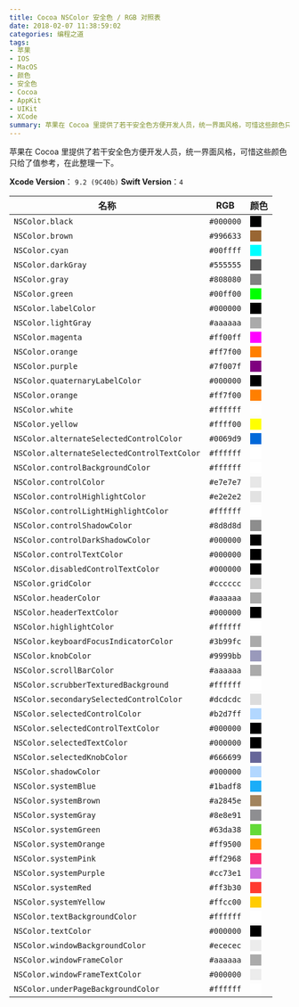 ```yaml
---
title: Cocoa NSColor 安全色 / RGB 对照表
date: 2018-02-07 11:38:59:02
categories: 编程之道
tags: 
- 苹果
- IOS
- MacOS
- 颜色
- 安全色
- Cocoa
- AppKit
- UIKit
- XCode
summary: 苹果在 Cocoa 里提供了若干安全色方便开发人员，统一界面风格，可惜这些颜色只给了值参考，在此整理一下。
---
```


苹果在 Cocoa 里提供了若干安全色方便开发人员，统一界面风格，可惜这些颜色只给了值参考，在此整理一下。

**Xcode Version**： `9.2 (9C40b)`
**Swift Version**：`4`

| 名称 | RGB | 颜色 |
| --- | --- | --- |
| `NSColor.black` | `#000000` | <div style="background-color:#000000;width:20px;height:20px"></div> |
| `NSColor.brown` | `#996633` | <div style="background-color:#996633;width:20px;height:20px"></div> |
| `NSColor.cyan` | `#00ffff` | <div style="background-color:#00ffff;width:20px;height:20px"></div> |
| `NSColor.darkGray` | `#555555` | <div style="background-color:#555555;width:20px;height:20px"></div> |
| `NSColor.gray` | `#808080` | <div style="background-color:#808080;width:20px;height:20px"></div> |
| `NSColor.green` | `#00ff00` | <div style="background-color:#00ff00;width:20px;height:20px"></div> |
| `NSColor.labelColor` | `#000000` | <div style="background-color:#000000;width:20px;height:20px"></div> |
| `NSColor.lightGray` | `#aaaaaa` | <div style="background-color:#aaaaaa;width:20px;height:20px"></div> |
| `NSColor.magenta` | `#ff00ff` | <div style="background-color:#ff00ff;width:20px;height:20px"></div> |
| `NSColor.orange` | `#ff7f00` | <div style="background-color:#ff7f00;width:20px;height:20px"></div> |
| `NSColor.purple` | `#7f007f` | <div style="background-color:#7f007f;width:20px;height:20px"></div> |
| `NSColor.quaternaryLabelColor` | `#000000` | <div style="background-color:#000000;width:20px;height:20px"></div> |
| `NSColor.orange` | `#ff7f00` | <div style="background-color:#ff7f00;width:20px;height:20px"></div> |
| `NSColor.white` | `#ffffff` | <div style="background-color:#ffffff;width:20px;height:20px"></div> |
| `NSColor.yellow` | `#ffff00` | <div style="background-color:#ffff00;width:20px;height:20px"></div> |
| `NSColor.alternateSelectedControlColor` | `#0069d9` | <div style="background-color:#0069d9;width:20px;height:20px"></div> |
| `NSColor.alternateSelectedControlTextColor` | `#ffffff` | <div style="background-color:#ffffff;width:20px;height:20px"></div> |
| `NSColor.controlBackgroundColor` | `#ffffff` | <div style="background-color:#ffffff;width:20px;height:20px"></div> |
| `NSColor.controlColor` | `#e7e7e7` | <div style="background-color:#e7e7e7;width:20px;height:20px"></div> |
| `NSColor.controlHighlightColor` | `#e2e2e2` | <div style="background-color:#e2e2e2;width:20px;height:20px"></div> |
| `NSColor.controlLightHighlightColor` | `#ffffff` | <div style="background-color:#ffffff;width:20px;height:20px"></div> |
| `NSColor.controlShadowColor` | `#8d8d8d` | <div style="background-color:#8d8d8d;width:20px;height:20px"></div> |
| `NSColor.controlDarkShadowColor` | `#000000` | <div style="background-color:#000000;width:20px;height:20px"></div> |
| `NSColor.controlTextColor` | `#000000` | <div style="background-color:#000000;width:20px;height:20px"></div> |
| `NSColor.disabledControlTextColor` | `#000000` | <div style="background-color:#000000;width:20px;height:20px"></div> |
| `NSColor.gridColor` | `#cccccc` | <div style="background-color:#cccccc;width:20px;height:20px"></div> |
| `NSColor.headerColor` | `#aaaaaa` | <div style="background-color:#aaaaaa;width:20px;height:20px"></div> |
| `NSColor.headerTextColor` | `#000000` | <div style="background-color:#000000;width:20px;height:20px"></div> |
| `NSColor.highlightColor` | `#ffffff` | <div style="background-color:#ffffff;width:20px;height:20px"></div> |
| `NSColor.keyboardFocusIndicatorColor` | `#3b99fc` | <div style="background-color:#aaaaaa;width:20px;height:20px"></div> |
| `NSColor.knobColor` | `#9999bb` | <div style="background-color:#9999bb;width:20px;height:20px"></div> |
| `NSColor.scrollBarColor` | `#aaaaaa` | <div style="background-color:#aaaaaa;width:20px;height:20px"></div> |
| `NSColor.scrubberTexturedBackground` | `#ffffff` | <div style="background-color:#ffffff;width:20px;height:20px"></div> |
| `NSColor.secondarySelectedControlColor` | `#dcdcdc` | <div style="background-color:#dcdcdc;width:20px;height:20px"></div> |
| `NSColor.selectedControlColor` | `#b2d7ff` | <div style="background-color:#b2d7ff;width:20px;height:20px"></div> |
| `NSColor.selectedControlTextColor` | `#000000` | <div style="background-color:#000000;width:20px;height:20px"></div> |
| `NSColor.selectedTextColor` | `#000000` | <div style="background-color:#000000;width:20px;height:20px"></div> |
| `NSColor.selectedKnobColor` | `#666699` | <div style="background-color:#666699;width:20px;height:20px"></div> |
| `NSColor.shadowColor` | `#000000` | <div style="background-color:#b2d7ff;width:20px;height:20px"></div> |
| `NSColor.systemBlue` | `#1badf8` | <div style="background-color:#1badf8;width:20px;height:20px"></div> |
| `NSColor.systemBrown` | `#a2845e` | <div style="background-color:#a2845e;width:20px;height:20px"></div> |
| `NSColor.systemGray` | `#8e8e91` | <div style="background-color:#8e8e91;width:20px;height:20px"></div> |
| `NSColor.systemGreen` | `#63da38` | <div style="background-color:#63da38;width:20px;height:20px"></div> |
| `NSColor.systemOrange` | `#ff9500` | <div style="background-color:#ff9500;width:20px;height:20px"></div> |
| `NSColor.systemPink` | `#ff2968` | <div style="background-color:#ff2968;width:20px;height:20px"></div> |
| `NSColor.systemPurple` | `#cc73e1` | <div style="background-color:#cc73e1;width:20px;height:20px"></div> |
| `NSColor.systemRed` | `#ff3b30` | <div style="background-color:#ff3b30;width:20px;height:20px"></div> |
| `NSColor.systemYellow` | `#ffcc00` | <div style="background-color:#ffcc00;width:20px;height:20px"></div> |
| `NSColor.textBackgroundColor` | `#ffffff` | <div style="background-color:#ffffff;width:20px;height:20px"></div> |
| `NSColor.textColor` | `#000000` | <div style="background-color:#000000;width:20px;height:20px"></div> |
| `NSColor.windowBackgroundColor` | `#ececec` | <div style="background-color:#ececec;width:20px;height:20px"></div> |
| `NSColor.windowFrameColor` | `#aaaaaa` | <div style="background-color:#aaaaaa;width:20px;height:20px"></div> |
| `NSColor.windowFrameTextColor` | `#000000` | <div style="background-color:#ececec;width:20px;height:20px"></div> |
| `NSColor.underPageBackgroundColor` | `#ffffff` | <div style="background-color:#ffffff;width:20px;height:20px"></div> |


